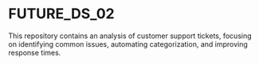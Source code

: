 # FUTURE_DS_02
This repository contains an analysis of customer support tickets, focusing on identifying common issues, automating categorization, and improving response times.
